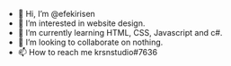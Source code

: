- 👋 Hi, I’m @efekirisen
- 👀 I’m interested in website design.
- 🌱 I’m currently learning HTML, CSS, Javascript and c#.
- 💞️ I’m looking to collaborate on nothing.
- 📫 How to reach me krsnstudio#7636

<!---
efekirisen/efekirisen is a ✨ special ✨ repository because its `README.md` (this file) appears on your GitHub profile.
You can click the Preview link to take a look at your changes.
--->
